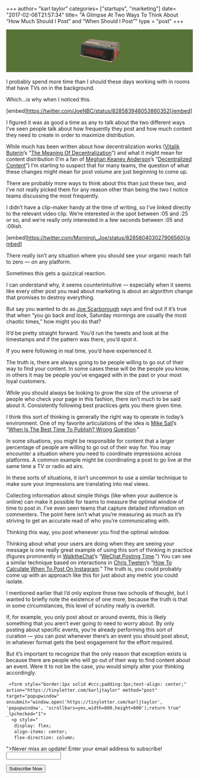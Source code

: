 +++
author= "karl taylor"
categories= ["startups", "marketing"]
date= "2017-02-06T21:57:34"
title= "A Glimpse At Two Ways To Think About “How Much Should I Post” and “When Should I Post”"
type = "post"
+++

  ![](https://raw.githubusercontent.com/karljtaylor/kjt/blog/content/assets/f78e0-1vtfp2x0ye2zjehyzwhg5cq.png)  


 I probably spend more time than I should these days working with in rooms that have TVs on in the background.

 Which…is why when I noticed this.

 [embed]https://twitter.com/JoeNBC/status/828583948053860352[/embed]

 I figured it was as good a time as any to talk about the two different ways I’ve seen people talk about how frequently they post and how much content they need to create in order to maximize distribution.

 While much has been written about how decentralization works ([Vitalik Buterin](https://medium.com/u/587a00dbce51)’s “[The Meaning Of Decentralization](https://medium.com/@VitalikButerin/the-meaning-of-decentralization-a0c92b76a274#.2r3cmrvd6)”) and what it might mean for content distribution (I’m a fan of [Meghan Keaney Anderson](https://medium.com/u/42311039893d)’s “[Decentralized Content](https://medium.com/@meghkeaney/decentralized-content-why-writing-is-moving-away-from-the-website-b630e8276df0#.enq1ut4iv)”) I’m starting to suspect that for many teams, the question of what these changes might mean for post volume are just beginning to come up.

 There are probably more ways to think about this than just these two, and I’ve not really picked them for any reason other than being the two I notice teams discussing the most frequently.

 I didn’t have a clip-maker handy at the time of writing, so I’ve linked directly to the relevant video clip. We’re interested in the spot between :05 and :25 or so, and we’re really only interested in a few seconds between :05 and :09ish.

 [embed]https://twitter.com/Morning\_Joe/status/828580403027906560[/embed]

 There really isn’t any situation where you should see your organic reach fall to zero — on any platform.

 Sometimes this gets a quizzical reaction.

 I can understand why, it seems counterintuitive — especially when it seems like every other post you read about marketing is about an algorithm change that promises to destroy everything.

 But say you wanted to do as [Joe Scarborough](https://medium.com/u/a948c285d5f2) says and find out if it’s true that when “you go back and look, Saturday mornings are usually the most chaotic times,” how might you do that?

 It’d be pretty straight forward. You’d run the tweets and look at the timestamps and if the pattern was there, you’d spot it.

 If you were following in real time, you’d have experienced it.

 The truth is, there are always going to be people willing to go out of their way to find your content. In some cases these will be the people you know, in others it may be people you’ve engaged with in the past or your most loyal customers.

 While you should always be looking to grow the size of the universe of people who check your page in this fashion, there isn’t much to be said about it. Consistently following best practices gets you there given time.

 I think this sort of thinking is generally the right way to operate in today’s environment. One of my favorite articulations of the idea is [Mike Sall](https://medium.com/u/91beb84bcd74)’s “[When Is The Best Time To Publish? Wrong Question](https://medium.com/data-lab/when-is-the-best-time-to-publish-wrong-question-8f0b15be89c2#.qdfz37k0j).”

 In some situations, you might be responsible for content that a larger percentage of people are willing to go out of their way for. You may encounter a situation where you need to coordinate impressions across platforms. A common example might be coordinating a post to go live at the same time a TV or radio ad airs.

 In these sorts of situations, it isn’t uncommon to use a similar technique to make sure your impressions are translating into real views.

 Collecting information about simple things (like when your audience is online) can make it possible for teams to measure the optimal window of time to post in. I’ve even seen teams that capture detailed information on commenters. The point here isn’t what you’re measuring as much as it’s striving to get an accurate read of who you’re communicating with.

 Thinking this way, you post whenever you find the optimal window.

 Thinking about what your users are doing when they are seeing your message is one really great example of using this sort of thinking in practice (figures prominently in [WalktheChat](https://medium.com/u/d28241c209ee)’s “[WeChat Posting Time](https://medium.com/walkthechat/wechat-posting-time-when-to-send-out-your-articles-5e99284f865#.24o9f93qz).”) You can see a similar technique based on interactions in [Chris Tweten](https://medium.com/u/ccd3ca016c8)’s “[How To Calculate When To Post On Instagram](https://blog.markgrowth.com/how-to-calculate-when-to-post-on-instagram-333892ea9939#.dkeey8npg).” The truth is, you could probably come up with an approach like this for just about any metric you could isolate.

  I mentioned earlier that I’d only explore those two schools of thought, but I wanted to briefly note the existence of one more, because the truth is that in some circumstances, this level of scrutiny really is overkill.

 If, for example, you only post about or around events, this is likely something that you aren’t ever going to need to worry about. By only posting about specific events, you’re already performing this sort of curation — you can post whenever there’s an event you should post about, in whatever format gets the best engagement for the effort required.

 But it’s important to recognize that the only reason that exception exists is because there are people who will go out of their way to find content about an event. Were it to not be the case, you would simply alter your thinking accordingly.


     <form style="border:1px solid #ccc;padding:3px;text-align: center;" action="https://tinyletter.com/karljtaylor" method="post" target="popupwindow" onsubmit="window.open('https://tinyletter.com/karljtaylor', 'popupwindow', 'scrollbars=yes,width=800,height=600');return true" _lpchecked="1">
      <p style="
       display: flex;
       align-items: center;
       flex-direction: column;
   "><label for="tlemail">Never miss an update! Enter your email address to subscribe!</label>
        <input type="text" name="email" id="tlemail" style="
       width: 140px;
   "></p>
      <input type="hidden" value="1" name="embed"><input type="submit" value="Subscribe Now">
   </form>
